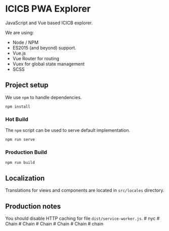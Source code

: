 # ICICB PWA Explorer

JavaScript and Vue based ICICB explorer.

We are using:
* Node / NPM
* ES2015 (and beyond) support.
* Vue.js
* Vue Router for routing
* Vuex for global state management
* SCSS

## Project setup

We use `npm` to handle dependencies.

```shell
npm install
```

### Hot Build

The `npm` script can be used to serve default implementation.

```shell
npm run serve
```

### Production Build

```shell
npm run build
```

## Localization

Translations for views and components are located in `src/locales` directory.

## Production notes

You should disable HTTP caching for file `dist/service-worker.js`.
#   n y c  
 #   C h a i n  
 # Chain
#   C h a i n  
 #   C h a i n  
 #   C h a i n  
 #   c h a i n  
 